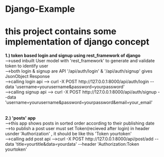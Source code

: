 # Django-Example

<h1>this project contains some implementation of django concept</h1>
<b>1.) token based login and signup using rest_framework of django</b><br>
      -->used inbuilt User model with 'rest_framework' to generate and validate token to identify user<br>
      -->both login & signup are API '/api/auth/login' & '/api/auth/signup' gives JsonObject Response<br>
      -->calling login api --> curl -X POST http://127.0.0.1:8000/api/auth/login --data 'username=yourusername&password=yourpassword'<br>
      -->calling signup api --> curl -X POST http://127.0.0.1:8000/api/auth/signup --data 'username=yourusername&password=yourpassword&email=your_email'<br>
      <br><br>
<b>2.) 'posts' app </b><br>
      -->this app shows posts in sorted order according to their publishing date<br>
      -->to publish a post user must set Token(recieved after login) in header usnder 'Authorization' , it should be like this 'Token yourtoken'<br>
      -->calling add post api -->curl -X POST http://127.0.0.1:8000/api/post/add --data 'title=yourtitle&data=yourdata' --header 'Authorization:Token yourtoken'<br>
      
      

